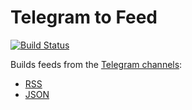 # Telegram to Feed

[![Build Status](https://github.com/kulapard/tg2rss/actions/workflows/rss.yml/badge.svg)](https://github.com/kulapard/tg2rss/actions/workflows/rss.yml)

Builds feeds from
the [Telegram channels](https://github.com/kulapard/tg2rss/blob/8f09dc9c81affb4d2e3e334c880cd6e5bf3a01f5/.github/workflows/rss.yml#L28):

- [RSS](https://kulapard.github.io/tg2rss/feed.xml)
- [JSON](https://kulapard.github.io/tg2rss/feed.json)
